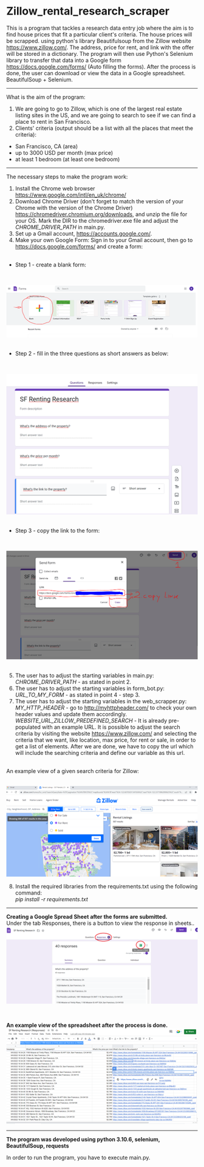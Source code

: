 # Zillow_rental_research_scraper

This is a program that tackles a research data entry job where the aim is to
find house prices that fit a particular client's criteria. The house prices will be scrapped.
using python's library Beautifulsoup from the Zillow website https://www.zillow.com/.
The address, price for rent, and link with the offer will be stored in a dictionary.
The program will then use Python's Selenium library to transfer that data into a Google form https://docs.google.com/forms/ (Auto filling the forms). After the process is done, the user can download or view the data in a Google spreadsheet. BeautifulSoup + Selenium.</br>

---

What is the aim of the program:</br>
1. We are going to go to Zillow, which is one of the largest real estate listing sites in the US, and we are going to search to see if we can find a place to rent in San Francisco.</br>
2. Clients' criteria (output should be a list with all the places that meet the criteria):</br>
- San Francisco, CA (area)</br>
- up to 3000 USD per month (max price)</br>
- at least 1 bedroom (at least one bedroom)</br>

---

The necessary steps to make the program work:</br>
1. Install the Chrome web browser https://www.google.com/intl/en_uk/chrome/ </br>
2. Download Chrome Driver (don't forget to match the version of your Chrome with the version of the Chrome Driver) https://chromedriver.chromium.org/downloads, and unzip the file for your OS.
Mark the DIR to the chromedriver.exe file and adjust the *CHROME_DRIVER_PATH* in main.py. </br>
3.  Set up a Gmail account, https://accounts.google.com/.  </br>
4. Make your own Google Form: Sign in to your Gmail account, then go to https://docs.google.com/forms/ and create a form:</br>  
- Step 1 - create a blank form:</br>
</br>

![Screenshot](docs/img/01_create_a_blank_form.png)</br>
</br>

- Step 2 - fill in the three questions as short answers as below:</br>
</br>

![Screenshot](docs/img/02_create_a_form_example.png)</br>
</br>

- Step 3 - copy the link to the form:</br>
</br>

![Screenshot](docs/img/03_create_a_link_to_form.png)</br>
</br>

5. The user has to adjust the starting variables in main.py:</br>
*CHROME_DRIVER_PATH* - as stated in point 2.</br>
6. The user has to adjust the starting variables in form_bot.py:</br>
*URL_TO_MY_FORM* - as stated in point 4 - step 3.</br>
7. The user has to adjust the starting variables in the web_scrapper.py:</br>
*MY_HTTP_HEADER* - go to http://myhttpheader.com/ to check your own header values and update them accordingly.</br>
*WEBSITE_URL_ZILLOW_PREDEFINED_SEARCH* - It is already pre-populated with an example URL. It is possible to adjust the search criteria by visiting the website https://www.zillow.com/ and selecting the criteria that we want, like location, max price, for rent or sale, in order to get a list of elements. After we are done, we have to copy the url which will include the searching criteria and define our variable as this url.</br>
</br>
An example view of a given search criteria for Zillow:</br>
</br>

![Screenshot](docs/img/04_zillow_website.png)
</br>

8. Install the required libraries from the requirements.txt using the following command: </br>
*pip install -r requirements.txt*</br>

---

**Creating a Google Spread Sheet after the forms are submitted.**</br>
Under the tab Responses, there is a button to view the response in sheets.. 
![Screenshot](docs/img/05_creating_google_spread_sheet.png)</br>

</br>

**An example view of the spreadsheet after the process is done.**</br>
![Screenshot](docs/img/06_google_spread_sheet_filled.png)</br>


---

**The program was developed using python 3.10.6, selenium, BeautifulSoup, requests**


In order to run the program, you have to execute main.py.